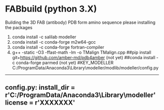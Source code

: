 # FABbuild (python 3.X)
Building the 3D FAB (antibody) PDB form amino sequence
please installing the packages

1. conda install -c salilab modeller
2. conda install -c conda-forge m2w64-gcc
3. conda install -c conda-forge fortran-compiler
4. g++ -static -O3 -ffast-math -lm -o TMalign TMalign.cpp
##pip install git+https://github.com/amber-md/pdb4amber  (not yet)
##conda install -c conda-forge parmed (not yet)
#KEY_MODELLER
C:/ProgramData/Anaconda3\Library\modeller/modlib/modeller/config.py
-------------------------------------------------------------------
config.py:
install_dir = r'C:/ProgramData/Anaconda3\Library\modeller' 
license = r'XXXXXXX' 
-------------------------------------------------------------------
